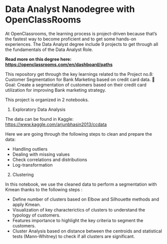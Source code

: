 # Data Analyst Nanodegree with OpenClassRooms

At OpenClassrooms, the learning process is project-driven because that’s the fastest way to become proficient and to get some hands-on experiences. 
The Data Analyst degree include 9 projects to get through all the fundamentals of the Data Analyst Role.

<b> Read more on this degree here: https://openclassrooms.com/en/dashboard/paths </b>
  
This repository get through the key learnings related to the Project no.8: Customer Segmentation for Bank Marketing based on credit card data.
🎯 Goal: Create a segmentation of customers based on their credit card utilization for improving Bank marketing strategy.

This project is organized in 2 notebooks.

  1) Exploratory Data Analysis

The data can be found in Kaggle: https://www.kaggle.com/arjunbhasin2013/ccdata

Here we are going through the following steps to clean and prepare the data:
  - Handling outliers
  - Dealing with missing values
  - Check correlations and distributions
  - Log-transformation


  2) Clustering

In this notebook, we use the cleaned data to perform a segmentation with Kmean thanks to the following steps :
  - Define number of clusters based on Elbow and Silhouette methods and apply Kmean.
  - Visualization of key characterictics of clusters to understand the typology of customers.
  - Features importance to highlight the key criteria to segment the customers.
  - Cluster Analysis based on distance between the centroids and statistical tests (Mann-Whitney) to check if all clusters are significant.


